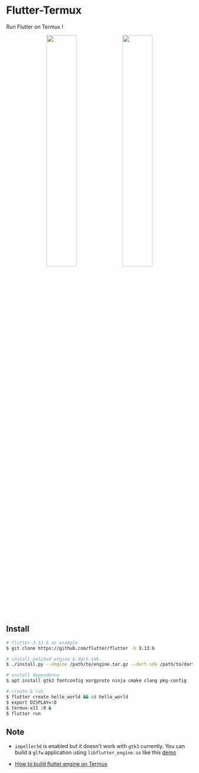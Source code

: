 # Flutter-Termux

Run Flutter on Termux !

<p align="middle" float="left">
    <img src="https://raw.githubusercontent.com/mumumusuc/Flutter-Termux/main/image/screenshot.jpg" width="40%"/>
    <img src="https://raw.githubusercontent.com/mumumusuc/termux-flutter-impeller-demo/main/preview.webp" width="40%"/>
</p>


## Install

```bash
# flutter-3.13.6 as example
$ git clone https://github.com/flutter/flutter -b 3.13.6

# install patched engine & dart-sdk
$ ./install.py --engine /path/to/engine.tar.gz --dart-sdk /path/to/dart-sdk.tar.gz flutter

# install dependence
$ apt install gtk3 fontconfig xorgproto ninja cmake clang pkg-config

# create & run
$ flutter create hello_world && cd hello_world
$ export DISPLAY=:0
$ termux-x11 :0 &
$ flutter run
```

## Note

- `impeller3d` is enabled but it doesn't work with `gtk3` currently. You can build a `glfw` application using `libflutter_engine.so` like this [demo](https://github.com/mumumusuc/termux-flutter-impeller-demo)

- [How to build flutter engine on Termux](https://github.com/mumumusuc/termux-flutter/wiki/How-to-build-flutter-engine-on-Termux)

